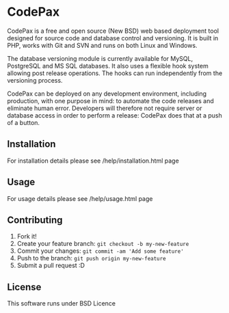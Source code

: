 # CodePax
CodePax is a free and open source (New BSD) web based deployment tool designed for source code and database control and versioning. It is built in PHP, works with Git and SVN and runs on both Linux and Windows.

The database versioning module is currently available for MySQL, PostgreSQL and
MS SQL databases. It also uses a flexible hook system allowing post release operations. The hooks can run independently from the versioning process.

CodePax can be deployed on any development environment, including production, with one purpose in mind: to automate the code releases and eliminate human error. Developers will therefore not require server or database access in order to perform a release: CodePax does that at a push of a button.

## Installation
For installation details please see /help/installation.html page

## Usage
For usage details please see /help/usage.html page

## Contributing
1. Fork it!
2. Create your feature branch: `git checkout -b my-new-feature`
3. Commit your changes: `git commit -am 'Add some feature'`
4. Push to the branch: `git push origin my-new-feature`
5. Submit a pull request :D

## License
This software runs under BSD Licence